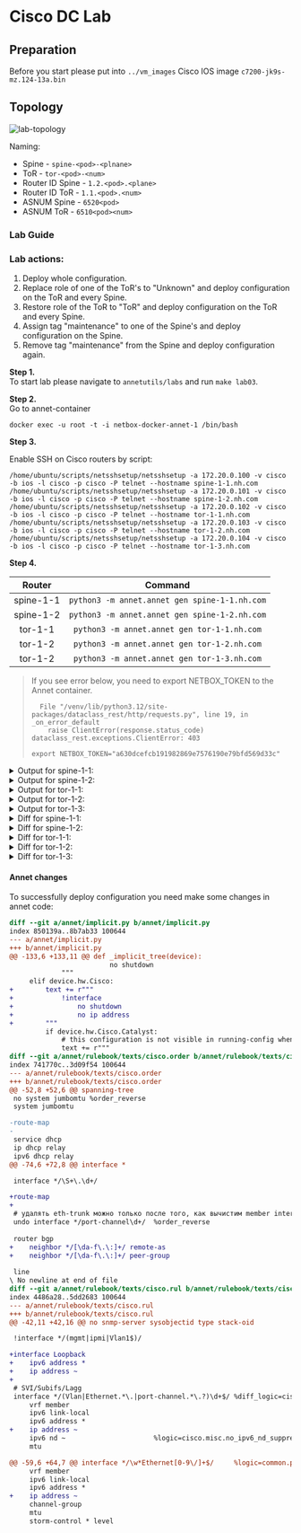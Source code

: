 # Cisco DC Lab

## Preparation

Before you start please put into `../vm_images` Cisco IOS image `c7200-jk9s-mz.124-13a.bin`

## Topology

![lab-topology](nh2024-lab.png "Title")

Naming:
- Spine - `spine-<pod>-<plnane>`
- ToR - `tor-<pod>-<num>`
- Router ID Spine - `1.2.<pod>.<plane>`
- Router ID ToR - `1.1.<pod>.<num>`
- ASNUM Spine - `6520<pod>`
- ASNUM ToR - `6510<pod><num>`

### Lab Guide

### Lab actions:
1. Deploy whole configuration.
2. Replace role of one of the ToR's to "Unknown" and deploy configuration on the ToR and every Spine.
3. Restore role of the ToR to "ToR" and deploy configuration on the ToR and every Spine.
4. Assign tag "maintenance" to one of the Spine's and deploy configuration on the Spine.
5. Remove tag "maintenance" from the Spine and deploy configuration again.

**Step 1.**  
To start lab please navigate to `annetutils/labs` and run `make lab03`.

**Step 2.**  
Go to annet-container  
```
docker exec -u root -t -i netbox-docker-annet-1 /bin/bash
```

**Step 3.** 

Enable SSH on Cisco routers by script:
```
/home/ubuntu/scripts/netsshsetup/netsshsetup -a 172.20.0.100 -v cisco -b ios -l cisco -p cisco -P telnet --hostname spine-1-1.nh.com
/home/ubuntu/scripts/netsshsetup/netsshsetup -a 172.20.0.101 -v cisco -b ios -l cisco -p cisco -P telnet --hostname spine-1-2.nh.com
/home/ubuntu/scripts/netsshsetup/netsshsetup -a 172.20.0.102 -v cisco -b ios -l cisco -p cisco -P telnet --hostname tor-1-1.nh.com
/home/ubuntu/scripts/netsshsetup/netsshsetup -a 172.20.0.103 -v cisco -b ios -l cisco -p cisco -P telnet --hostname tor-1-2.nh.com
/home/ubuntu/scripts/netsshsetup/netsshsetup -a 172.20.0.104 -v cisco -b ios -l cisco -p cisco -P telnet --hostname tor-1-3.nh.com
```

**Step 4.**

| Router | Command |
|:------:|:------:|
| spine-1-1 |`python3 -m annet.annet gen spine-1-1.nh.com` | 
| spine-1-2 |`python3 -m annet.annet gen spine-1-2.nh.com` |
| tor-1-1 |`python3 -m annet.annet gen tor-1-1.nh.com` | 
| tor-1-2 |`python3 -m annet.annet gen tor-1-2.nh.com` |
| tor-1-2 |`python3 -m annet.annet gen tor-1-3.nh.com` | 

> If you see error below, you need to export NETBOX_TOKEN to the Annet container.
> ```
>   File "/venv/lib/python3.12/site-packages/dataclass_rest/http/requests.py", line 19, in _on_error_default
>     raise ClientError(response.status_code)
> dataclass_rest.exceptions.ClientError: 403
> ```
>
> ```
> export NETBOX_TOKEN="a630dcefcb191982869e7576190e79bfd569d33c"
> ```

<details>
<summary>Output for spine-1-1:</summary>

```
hostname spine-1-1
ip bgp-community new-format
ip community-list standard TOR_NETS permit 65000:1
ip community-list standard GRACEFUL_SHUTDOWN permit 65535:0
interface GigabitEthernet1/0
  no shutdown
  ip address 192.168.11.1 255.255.255.0
  description tor-1-1@Gi1/0
interface GigabitEthernet2/0
  no shutdown
  ip address 192.168.12.1 255.255.255.0
  description tor-1-2@Gi1/0
interface GigabitEthernet3/0
  no shutdown
  ip address 192.168.13.1 255.255.255.0
  description tor-1-3@Gi1/0
interface FastEthernet0/0
  no shutdown
  ip address 172.20.0.100 255.255.255.0
interface FastEthernet0/1
  no shutdown
route-map TOR_IMPORT permit 10
  match community TOR_NETS
route-map TOR_IMPORT deny 9999
route-map TOR_EXPORT permit 10
  match community TOR_NETS
route-map TOR_EXPORT deny 9999
router bgp 65201
  bgp router-id 1.2.1.1
  bgp log-neighbor-changes
  neighbor TOR peer-group
  neighbor TOR route-map TOR_IMPORT in
  neighbor TOR route-map TOR_EXPORT out
  neighbor TOR soft-reconfiguration inbound
  neighbor TOR send-community both
  neighbor 192.168.11.2 remote-as 65111
  neighbor 192.168.12.2 remote-as 65112
  neighbor 192.168.13.2 remote-as 65113
  neighbor 192.168.11.2 peer-group TOR
  neighbor 192.168.12.2 peer-group TOR
  neighbor 192.168.13.2 peer-group TOR
```

</details>

<details>
<summary>Output for spine-1-2:</summary>

```
hostname spine-1-2
ip bgp-community new-format
ip community-list standard TOR_NETS permit 65000:1
ip community-list standard GRACEFUL_SHUTDOWN permit 65535:0
interface GigabitEthernet1/0
  no shutdown
  ip address 192.168.21.1 255.255.255.0
  description tor-1-1@Gi2/0
interface GigabitEthernet2/0
  no shutdown
  ip address 192.168.22.1 255.255.255.0
  description tor-1-2@Gi2/0
interface GigabitEthernet3/0
  no shutdown
  ip address 192.168.23.1 255.255.255.0
  description tor-1-3@Gi2/0
interface FastEthernet0/0
  no shutdown
  ip address 172.20.0.101 255.255.255.0
interface FastEthernet0/1
  no shutdown
route-map TOR_IMPORT permit 10
  match community TOR_NETS
route-map TOR_IMPORT deny 9999
route-map TOR_EXPORT permit 10
  match community TOR_NETS
route-map TOR_EXPORT deny 9999
router bgp 65201
  bgp router-id 1.2.1.2
  bgp log-neighbor-changes
  neighbor TOR peer-group
  neighbor TOR route-map TOR_IMPORT in
  neighbor TOR route-map TOR_EXPORT out
  neighbor TOR soft-reconfiguration inbound
  neighbor TOR send-community both
  neighbor 192.168.21.2 remote-as 65111
  neighbor 192.168.22.2 remote-as 65112
  neighbor 192.168.23.2 remote-as 65113
  neighbor 192.168.21.2 peer-group TOR
  neighbor 192.168.22.2 peer-group TOR
  neighbor 192.168.23.2 peer-group TOR
```

</details>

<details>
<summary>Output for tor-1-1:</summary>

```
hostname tor-1-1
ip bgp-community new-format
ip community-list standard TOR_NETS permit 65000:1
ip community-list standard GRACEFUL_SHUTDOWN permit 65535:0
interface GigabitEthernet1/0
  no shutdown
  ip address 192.168.11.2 255.255.255.0
  description spine-1-1@Gi1/0
interface GigabitEthernet2/0
  no shutdown
  ip address 192.168.21.2 255.255.255.0
  description spine-1-2@Gi1/0
interface FastEthernet0/0
  no shutdown
  ip address 172.20.0.102 255.255.255.0
interface Loopback0
  no shutdown
  ip address 10.0.0.1 255.255.255.255
interface FastEthernet0/1
  no shutdown
interface GigabitEthernet3/0
  no shutdown
route-map SPINE_IMPORT permit 10
  match community TOR_NETS GRACEFUL_SHUTDOWN
  set local-preference 0
route-map SPINE_IMPORT permit 20
  match community TOR_NETS
  set local-preference 100
route-map SPINE_IMPORT deny 9999
route-map SPINE_EXPORT permit 10
  match community TOR_NETS
route-map SPINE_EXPORT deny 9999
route-map CONNECTED permit 10
  match interface Loopback0
  set community 65000:1
route-map CONNECTED deny 9999
router bgp 65111
  bgp router-id 1.1.1.1
  bgp log-neighbor-changes
  redistribute connected route-map CONNECTED
  maximum-paths 16
  neighbor SPINE peer-group
  neighbor SPINE route-map SPINE_IMPORT in
  neighbor SPINE route-map SPINE_EXPORT out
  neighbor SPINE soft-reconfiguration inbound
  neighbor SPINE send-community both
  neighbor 192.168.11.1 remote-as 65201
  neighbor 192.168.21.1 remote-as 65201
  neighbor 192.168.11.1 peer-group SPINE
  neighbor 192.168.21.1 peer-group SPINE
```

</details>

<details>
<summary>Output for tor-1-2:</summary>

```
hostname tor-1-2
ip bgp-community new-format
ip community-list standard TOR_NETS permit 65000:1
ip community-list standard GRACEFUL_SHUTDOWN permit 65535:0
interface GigabitEthernet1/0
  no shutdown
  ip address 192.168.12.2 255.255.255.0
  description spine-1-1@Gi2/0
interface GigabitEthernet2/0
  no shutdown
  ip address 192.168.22.2 255.255.255.0
  description spine-1-2@Gi2/0
interface FastEthernet0/0
  no shutdown
  ip address 172.20.0.103 255.255.255.0
interface Loopback0
  no shutdown
  ip address 10.0.0.2 255.255.255.255
interface FastEthernet0/1
  no shutdown
interface GigabitEthernet3/0
  no shutdown
route-map SPINE_IMPORT permit 10
  match community TOR_NETS GRACEFUL_SHUTDOWN
  set local-preference 0
route-map SPINE_IMPORT permit 20
  match community TOR_NETS
  set local-preference 100
route-map SPINE_IMPORT deny 9999
route-map SPINE_EXPORT permit 10
  match community TOR_NETS
route-map SPINE_EXPORT deny 9999
route-map CONNECTED permit 10
  match interface Loopback0
  set community 65000:1
route-map CONNECTED deny 9999
router bgp 65112
  bgp router-id 1.1.1.2
  bgp log-neighbor-changes
  redistribute connected route-map CONNECTED
  maximum-paths 16
  neighbor SPINE peer-group
  neighbor SPINE route-map SPINE_IMPORT in
  neighbor SPINE route-map SPINE_EXPORT out
  neighbor SPINE soft-reconfiguration inbound
  neighbor SPINE send-community both
  neighbor 192.168.12.1 remote-as 65201
  neighbor 192.168.22.1 remote-as 65201
  neighbor 192.168.12.1 peer-group SPINE
  neighbor 192.168.22.1 peer-group SPINE
```

</details>

<details>
<summary>Output for tor-1-3:</summary>

```
hostname tor-1-3
ip bgp-community new-format
ip community-list standard TOR_NETS permit 65000:1
ip community-list standard GRACEFUL_SHUTDOWN permit 65535:0
interface GigabitEthernet1/0
  no shutdown
  ip address 192.168.13.2 255.255.255.0
  description spine-1-1@Gi3/0
interface GigabitEthernet2/0
  no shutdown
  ip address 192.168.23.2 255.255.255.0
  description spine-1-2@Gi3/0
interface FastEthernet0/0
  no shutdown
  ip address 172.20.0.104 255.255.255.0
interface Loopback0
  no shutdown
  ip address 10.0.0.3 255.255.255.255
interface FastEthernet0/1
  no shutdown
interface GigabitEthernet3/0
  no shutdown
route-map SPINE_IMPORT permit 10
  match community TOR_NETS GRACEFUL_SHUTDOWN
  set local-preference 0
route-map SPINE_IMPORT permit 20
  match community TOR_NETS
  set local-preference 100
route-map SPINE_IMPORT deny 9999
route-map SPINE_EXPORT permit 10
  match community TOR_NETS
route-map SPINE_EXPORT deny 9999
route-map CONNECTED permit 10
  match interface Loopback0
  set community 65000:1
route-map CONNECTED deny 9999
router bgp 65113
  bgp router-id 1.1.1.3
  bgp log-neighbor-changes
  redistribute connected route-map CONNECTED
  maximum-paths 16
  neighbor SPINE peer-group
  neighbor SPINE route-map SPINE_IMPORT in
  neighbor SPINE route-map SPINE_EXPORT out
  neighbor SPINE soft-reconfiguration inbound
  neighbor SPINE send-community both
  neighbor 192.168.13.1 remote-as 65201
  neighbor 192.168.23.1 remote-as 65201
  neighbor 192.168.13.1 peer-group SPINE
  neighbor 192.168.23.1 peer-group SPINE
```

</details>

<details>
<summary>Diff for spine-1-1:</summary>

```diff

```

</details>

<details>
<summary>Diff for spine-1-2:</summary>

```diff

```

</details>

<details>
<summary>Diff for tor-1-1:</summary>

```diff

```

</details>

<details>
<summary>Diff for tor-1-2:</summary>

```diff

```

</details>

<details>
<summary>Diff for tor-1-3:</summary>

```diff

```

</details>

#### Annet changes

To successfully deploy configuration you need make some changes in annet code:
```diff
diff --git a/annet/implicit.py b/annet/implicit.py
index 850139a..8b7ab33 100644
--- a/annet/implicit.py
+++ b/annet/implicit.py
@@ -133,6 +133,11 @@ def _implicit_tree(device):
                         no shutdown
             """
     elif device.hw.Cisco:
+        text += r"""
+            !interface
+                no shutdown
+                no ip address
+        """
         if device.hw.Cisco.Catalyst:
             # this configuration is not visible in running-config when enabled
             text += r"""
diff --git a/annet/rulebook/texts/cisco.order b/annet/rulebook/texts/cisco.order
index 741770c..3d09f54 100644
--- a/annet/rulebook/texts/cisco.order
+++ b/annet/rulebook/texts/cisco.order
@@ -52,8 +52,6 @@ spanning-tree
 no system jumbomtu %order_reverse
 system jumbomtu

-route-map
-
 service dhcp
 ip dhcp relay
 ipv6 dhcp relay
@@ -74,6 +72,8 @@ interface *

 interface */\S+\.\d+/

+route-map
+
 # удалять eth-trunk можно только после того, как вычистим member interfaces
 undo interface */port-channel\d+/  %order_reverse
 
 router bgp
+    neighbor */[\da-f\.\:]+/ remote-as
+    neighbor */[\da-f\.\:]+/ peer-group
 
 line
\ No newline at end of file
diff --git a/annet/rulebook/texts/cisco.rul b/annet/rulebook/texts/cisco.rul
index 4486a28..5dd2683 100644
--- a/annet/rulebook/texts/cisco.rul
+++ b/annet/rulebook/texts/cisco.rul
@@ -42,11 +42,16 @@ no snmp-server sysobjectid type stack-oid

 !interface */(mgmt|ipmi|Vlan1$)/

+interface Loopback
+    ipv6 address *
+    ip address ~
+
 # SVI/Subifs/Lagg
 interface */(Vlan|Ethernet.*\.|port-channel.*\.?)\d+$/ %diff_logic=cisco.iface.diff
     vrf member
     ipv6 link-local
     ipv6 address *
+    ip address ~
     ipv6 nd ~                      %logic=cisco.misc.no_ipv6_nd_suppress_ra
     mtu

@@ -59,6 +64,7 @@ interface */\w*Ethernet[0-9\/]+$/     %logic=common.permanent %diff_logic=cisco.
     vrf member
     ipv6 link-local
     ipv6 address *
+    ip address ~
     channel-group
     mtu
     storm-control * level
```
